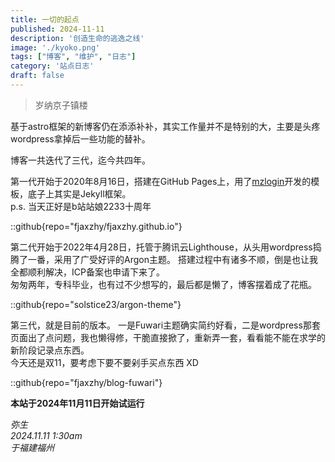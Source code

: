 ```yaml
---
title: 一切的起点
published: 2024-11-11
description: '创造生命的逃逸之线'
image: './kyoko.png'
tags: ["博客", "维护", "日志"]
category: '站点日志'
draft: false 
---
```

> 岁纳京子镇楼

基于astro框架的新博客仍在添添补补，其实工作量并不是特别的大，主要是头疼wordpress拿掉后一些功能的替补。

博客一共迭代了三代，迄今共四年。

第一代开始于2020年8月16日，搭建在GitHub Pages上，用了[mzlogin](https://github.com/mzlogin)开发的模板，底子上其实是Jekyll框架。<br>
p.s. 当天正好是b站站娘2233十周年

::github{repo="fjaxzhy/fjaxzhy.github.io"}

第二代开始于2022年4月28日，托管于腾讯云Lighthouse，从头用wordpress捣腾了一番，采用了广受好评的Argon主题。
搭建过程中有诸多不顺，倒是也让我全都顺利解决，ICP备案也申请下来了。 <br>
匆匆两年，专科毕业，也有过不少想写的，最后都是懒了，博客摆着成了花瓶。

::github{repo="solstice23/argon-theme"}

第三代，就是目前的版本。
一是Fuwari主题确实简约好看，二是wordpress那套页面出了点问题，我也懒得修，干脆直接掀了，重新弄一套，看看能不能在求学的新阶段记录点东西。 <br>
今天还是双11，要考虑下要不要剁手买点东西 XD

::github{repo="fjaxzhy/blog-fuwari"}

**本站于2024年11月11日开始试运行**

*弥生* <br>
*2024.11.11  1:30am* <br>
*于福建福州*